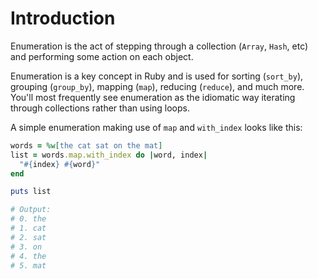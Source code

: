 # Introduction

Enumeration is the act of stepping through a collection (`Array`, `Hash`, etc) and performing some action on each object.

Enumeration is a key concept in Ruby and is used for sorting (`sort_by`), grouping (`group_by`), mapping (`map`), reducing (`reduce`), and much more. 
You'll most frequently see enumeration as the idiomatic way iterating through collections rather than using loops.

A simple enumeration making use of `map` and `with_index` looks like this:

```ruby
words = %w[the cat sat on the mat]
list = words.map.with_index do |word, index| 
  "#{index} #{word}"
end

puts list

# Output:
# 0. the
# 1. cat
# 2. sat
# 3. on
# 4. the
# 5. mat
```
